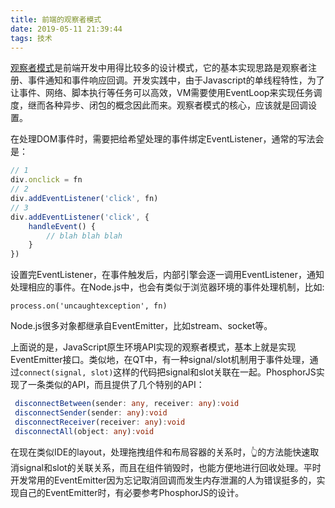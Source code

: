 ```yaml
---
title: 前端的观察者模式
date: 2019-05-11 21:39:44
tags: 技术
---
```


[观察者模式](https://zh.wikipedia.org/wiki/%E8%A7%82%E5%AF%9F%E8%80%85%E6%A8%A1%E5%BC%8F)是前端开发中用得比较多的设计模式，它的基本实现思路是观察者注册、事件通知和事件响应回调。开发实践中，由于Javascript的单线程特性，为了让事件、网络、脚本执行等任务可以高效，VM需要使用EventLoop来实现任务调度，继而各种异步、闭包的概念因此而来。观察者模式的核心，应该就是回调设置。

在处理DOM事件时，需要把给希望处理的事件绑定EventListener，通常的写法会是：
```javascript
// 1
div.onclick = fn
// 2
div.addEventListener('click', fn)
// 3
div.addEventListener('click', {
    handleEvent() {
        // blah blah blah
    }
})
```
设置完EventListener，在事件触发后，内部引擎会逐一调用EventListener，通知处理相应的事件。在Node.js中，也会有类似于浏览器环境的事件处理机制，比如:
```
process.on('uncaughtexception', fn)
```
Node.js很多对象都继承自EventEmitter，比如stream、socket等。

上面说的是，JavaScript原生环境API实现的观察者模式，基本上就是实现EventEmitter接口。类似地，在QT中，有一种signal/slot机制用于事件处理，通过`connect(signal, slot)`这样的代码把signal和slot关联在一起。PhosphorJS实现了一条类似的API，而且提供了几个特别的API：
```typescript
 disconnectBetween(sender: any, receiver: any):void
 disconnectSender(sender: any):void
 disconnectReceiver(receiver: any):void
 disconnectAll(object: any):void
 ```
 在现在类似IDE的layout，处理拖拽组件和布局容器的关系时，👆的方法能快速取消signal和slot的关联关系，而且在组件销毁时，也能方便地进行回收处理。平时开发常用的EventEmitter因为忘记取消回调而发生内存泄漏的人为错误挺多的，实现自己的EventEmitter时，有必要参考PhosphorJS的设计。
